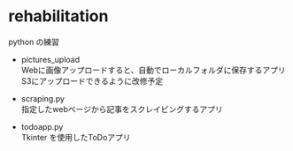 # rehabilitation
python の練習


- pictures_upload  
Webに画像アップロードすると、自動でローカルフォルダに保存するアプリ  
S3にアップロードできるように改修予定  

- scraping.py  
指定したwebページから記事をスクレイピングするアプリ  

- todoapp.py  
Tkinter を使用したToDoアプリ  
